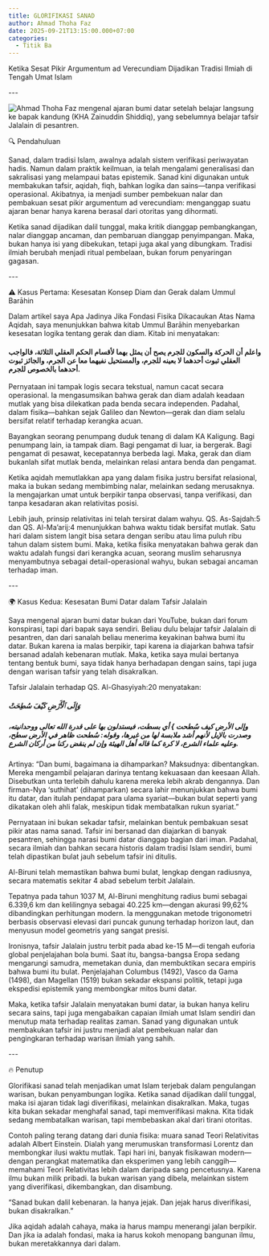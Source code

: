 ```yaml
---
title: GLORIFIKASI SANAD
author: Ahmad Thoha Faz
date: 2025-09-21T13:15:00.000+07:00
categories:
  - Titik Ba
---
```

Ketika Sesat Pikir Argumentum ad Verecundiam Dijadikan Tradisi Ilmiah di Tengah Umat Islam



\---

![Ahmad Thoha Faz mengenal ajaran bumi datar setelah belajar langsung ke bapak kandung (KHA Zainuddin Shiddiq), yang sebelumnya belajar tafsir Jalalain di pesantren.](/images/uploads/whatsapp-image-2025-09-17-at-17.51.53_d65d8c70.jpg "Ahmad Thoha Faz mengenal ajaran bumi datar setelah belajar langsung ke bapak kandung (KHA Zainuddin Shiddiq), yang sebelumnya belajar tafsir Jalalain di pesantren.")



🔍 Pendahuluan



Sanad, dalam tradisi Islam, awalnya adalah sistem verifikasi periwayatan hadis. Namun dalam praktik keilmuan, ia telah mengalami generalisasi dan sakralisasi yang melampaui batas epistemik. Sanad kini digunakan untuk membakukan tafsir, aqidah, fiqh, bahkan logika dan sains—tanpa verifikasi operasional. Akibatnya, ia menjadi sumber pembekuan nalar dan pembakuan sesat pikir argumentum ad verecundiam: menganggap suatu ajaran benar hanya karena berasal dari otoritas yang dihormati.



Ketika sanad dijadikan dalil tunggal, maka kritik dianggap pembangkangan, nalar dianggap ancaman, dan pembaruan dianggap penyimpangan. Maka, bukan hanya isi yang dibekukan, tetapi juga akal yang dibungkam. Tradisi ilmiah berubah menjadi ritual pembelaan, bukan forum penyaringan gagasan.



\---



⚠ Kasus Pertama: Kesesatan Konsep Diam dan Gerak dalam Ummul Barāhin



Dalam artikel saya Apa Jadinya Jika Fondasi Fisika Dikacaukan Atas Nama Aqidah, saya menunjukkan bahwa kitab Ummul Barāhin menyebarkan kesesatan logika tentang gerak dan diam. Kitab ini menyatakan:

#### واعلم أن الحركة والسكون للجرم يصح أن يمثل بهما لأقسام الحكم العقلي الثلاثة، فالواجب العقلي ثبوت أحدهما لا بعينه للجرم، والمستحيل نفيهما معا عن الجرم، والجائز ثبوت أحدهما بالخصوص للجرم.



Pernyataan ini tampak logis secara tekstual, namun cacat secara operasional. Ia mengasumsikan bahwa gerak dan diam adalah keadaan mutlak yang bisa dilekatkan pada benda secara independen. Padahal, dalam fisika—bahkan sejak Galileo dan Newton—gerak dan diam selalu bersifat relatif terhadap kerangka acuan.



Bayangkan seorang penumpang duduk tenang di dalam KA Kaligung. Bagi penumpang lain, ia tampak diam. Bagi pengamat di luar, ia bergerak. Bagi pengamat di pesawat, kecepatannya berbeda lagi. Maka, gerak dan diam bukanlah sifat mutlak benda, melainkan relasi antara benda dan pengamat.



Ketika aqidah memutlakkan apa yang dalam fisika justru bersifat relasional, maka ia bukan sedang membimbing nalar, melainkan sedang merusaknya. Ia mengajarkan umat untuk berpikir tanpa observasi, tanpa verifikasi, dan tanpa kesadaran akan relativitas posisi.



Lebih jauh, prinsip relativitas ini telah tersirat dalam wahyu. QS. As-Sajdah:5 dan QS. Al-Ma’arij:4 menunjukkan bahwa waktu tidak bersifat mutlak. Satu hari dalam sistem langit bisa setara dengan seribu atau lima puluh ribu tahun dalam sistem bumi. Maka, ketika fisika menyatakan bahwa gerak dan waktu adalah fungsi dari kerangka acuan, seorang muslim seharusnya menyambutnya sebagai detail-operasional wahyu, bukan sebagai ancaman terhadap iman.



\---



🌍 Kasus Kedua: Kesesatan Bumi Datar dalam Tafsir Jalalain



Saya mengenal ajaran bumi datar bukan dari YouTube, bukan dari forum konspirasi, tapi dari bapak saya sendiri. Beliau dulu belajar tafsir Jalalain di pesantren, dan dari sanalah beliau menerima keyakinan bahwa bumi itu datar. Bukan karena ia malas berpikir, tapi karena ia diajarkan bahwa tafsir bersanad adalah kebenaran mutlak. Maka, ketika saya mulai bertanya tentang bentuk bumi, saya tidak hanya berhadapan dengan sains, tapi juga dengan warisan tafsir yang telah disakralkan.



Tafsir Jalalain terhadap QS. Al-Ghasyiyah:20 menyatakan:

##### وَإِلَى ٱلْأَرْضِ كَيْفَ سُطِحَتْ  

##### وإلى الأرض كيف سُطحت } أي بسطت، فيستدلون بها على قدرة الله تعالى ووحدانيته، وصدرت بالإبل لأنهم أشد ملابسة لها من غيرها، وقوله: سُطحت ظاهر في الأرض سطح، وعليه علماء الشرع، لا كرة كما قاله أهل الهيئة وإن لم ينقض ركنا من أركان الشرع.



Artinya: “Dan bumi, bagaimana ia dihamparkan? Maksudnya: dibentangkan. Mereka mengambil pelajaran darinya tentang kekuasaan dan keesaan Allah. Disebutkan unta terlebih dahulu karena mereka lebih akrab dengannya. Dan firman-Nya ‘suthihat’ (dihamparkan) secara lahir menunjukkan bahwa bumi itu datar, dan itulah pendapat para ulama syariat—bukan bulat seperti yang dikatakan oleh ahli falak, meskipun tidak membatalkan rukun syariat.”



Pernyataan ini bukan sekadar tafsir, melainkan bentuk pembakuan sesat pikir atas nama sanad. Tafsir ini bersanad dan diajarkan di banyak pesantren, sehingga narasi bumi datar dianggap bagian dari iman. Padahal, secara ilmiah dan bahkan secara historis dalam tradisi Islam sendiri, bumi telah dipastikan bulat jauh sebelum tafsir ini ditulis.



Al-Biruni telah memastikan bahwa bumi bulat, lengkap dengan radiusnya, secara matematis sekitar 4 abad sebelum terbit Jalalain.

Tepatnya pada tahun 1037 M, Al-Biruni menghitung radius bumi sebagai 6.339,6 km dan kelilingnya sebagai 40.225 km—dengan akurasi 99,62% dibandingkan perhitungan modern. Ia menggunakan metode trigonometri berbasis observasi elevasi dari puncak gunung terhadap horizon laut, dan menyusun model geometris yang sangat presisi.



Ironisnya, tafsir Jalalain justru terbit pada abad ke-15 M—di tengah euforia global penjelajahan bola bumi. Saat itu, bangsa-bangsa Eropa sedang mengarungi samudra, memetakan dunia, dan membuktikan secara empiris bahwa bumi itu bulat. Penjelajahan Columbus (1492), Vasco da Gama (1498), dan Magellan (1519) bukan sekadar ekspansi politik, tetapi juga ekspedisi epistemik yang membongkar mitos bumi datar.



Maka, ketika tafsir Jalalain menyatakan bumi datar, ia bukan hanya keliru secara sains, tapi juga mengabaikan capaian ilmiah umat Islam sendiri dan menutup mata terhadap realitas zaman. Sanad yang digunakan untuk membakukan tafsir ini justru menjadi alat pembekuan nalar dan pengingkaran terhadap warisan ilmiah yang sahih.



\---



🔥 Penutup



Glorifikasi sanad telah menjadikan umat Islam terjebak dalam pengulangan warisan, bukan penyambungan logika. Ketika sanad dijadikan dalil tunggal, maka isi ajaran tidak lagi diverifikasi, melainkan disakralkan. Maka, tugas kita bukan sekadar menghafal sanad, tapi memverifikasi makna. Kita tidak sedang membatalkan warisan, tapi membebaskan akal dari tirani otoritas.

Contoh paling terang datang dari dunia fisika: muara sanad Teori Relativitas adalah Albert Einstein. Dialah yang merumuskan transformasi Lorentz dan membongkar ilusi waktu mutlak. Tapi hari ini, banyak fisikawan modern—dengan perangkat matematika dan eksperimen yang lebih canggih—memahami Teori Relativitas lebih dalam daripada sang pencetusnya. Karena ilmu bukan milik pribadi. Ia bukan warisan yang dibela, melainkan sistem yang diverifikasi, dikembangkan, dan disambung.



“Sanad bukan dalil kebenaran. Ia hanya jejak. Dan jejak harus diverifikasi, bukan disakralkan.”



Jika aqidah adalah cahaya, maka ia harus mampu menerangi jalan berpikir. Dan jika ia adalah fondasi, maka ia harus kokoh menopang bangunan ilmu, bukan meretakkannya dari dalam.
